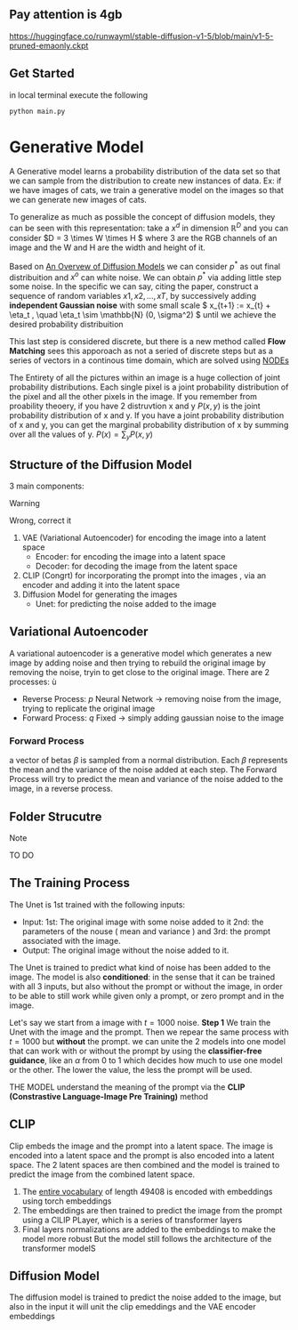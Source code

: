 ## Pay attention is 4gb 

https://huggingface.co/runwayml/stable-diffusion-v1-5/blob/main/v1-5-pruned-emaonly.ckpt

## Get Started
in local terminal execute the following 
```python
python main.py
```

# Generative Model 

A Generative model learns a probability distribution of the data set so that we can sample from the distribution to create new instances of data. Ex: if we have images of cats, we train a generative model on the images so that we can generate new images of cats.

To generalize as much as possible the concept of diffusion models, they can be seen with this representation: take a $x^d$ in dimension $\mathbb{R}^D$ and you can consider $D = 3 \times W \times H $ where 3 are the RGB channels of an image and the W and H are the width and height of it.

Based on [An Overvew of Diffusion Models](https://arxiv.org/pdf/2406.08929) we can consider $p^*$ as out final distribuition and $x^o$ can white noise. We can obtain $p^*$ via adding little step some noise. In the specific we can say, citing the paper, construct a sequence of random variables $x1, x2, . . . , xT,$ by successively adding **independent Gaussian noise** with some small scale $
x_{t+1} := x_{t} + \eta_t , \quad \eta_t \sim \mathbb{N} (0, \sigma^2) $ until we achieve the desired probability distribuition

This last step is considered discrete, but there is a new method called **Flow Matching** sees this apporoach as not a seried of discrete steps but as a series of vectors in a continous time domain, which are solved using [NODEs](https://arxiv.org/abs/1806.07366)

The Entirety of all the pictures within an image is a huge collection of joint probability distributions. Each single pixel is a joint probability distribution of the pixel and all the other pixels in the image.
If you remember from proability theoery, if you have 2 distruvtion x and y $P(x,y)$ is the joint probability distribution of x and y. If you have a joint probability distribution of x and y, you can get the marginal probability distribution of x by summing over all the values of y. $P(x) = \sum_y P(x,y)$

## Structure of the Diffusion Model

3 main components:

> [!WARNING]
> Wrong, correct it

1. VAE (Variational Autoencoder) for encoding the image into a latent space
    - Encoder: for encoding the image into a latent space
    - Decoder: for decoding the image from the latent space
2. CLIP (Congrt) for incorporating the prompt into the images , via an encoder and adding it into the latent space
3. Diffusion Model for generating the images 
    - Unet: for predicting the noise added to the image

## Variational Autoencoder

A variational autoencoder is a generative model which generates a new image by adding noise and then trying to rebuild the original image by removing the noise, tryin to get close to the original image. There are 2 processes: ù

* Reverse Process: $p$ Neural Network -> removing noise from the image, trying to replicate the original image
* Forward Process: $q$ Fixed -> simply adding gaussian noise to the image

### Forward Process

a vector of betas $\beta$ is sampled from a normal distribution. Each $\beta$ represents the mean and the variance of the noise added at each step. The Forward Process will try to predict the mean and variance of the noise added to the image, in a reverse process. 

## Folder Strucutre

> [!NOTE]
> TO DO

## The Training Process

The Unet is 1st trained with the following inputs: 

* Input: 1st: The original image with some noise added to it 2nd: the parameters of the nouse ( mean and variance ) and 3rd: the prompt associated with the image.
* Output: The original image without the noise added to it.

The Unet is trained to predict what kind of noise has been added to the image. The model is also **conditioned**: in the sense that it can be trained with all 3 inputs, but also without the prompt or without the image, in order to be able to still work while given only a prompt, or zero prompt and in the image.

Let's say we start from a image with $t=1000$ noise. **Step 1** We train the Unet with the image and the prompt. Then we repear the same process with $t=1000$ but **without** the prompt. we can unite the 2 models into one model that can work with or without the prompt by using the **classifier-free guidance**, like an $\alpha$ from 0 to 1 which decides how much to use one model or the other.  The lower the value, the less the prompt will be used. 

THE MODEL understand the meaning of the prompt via the **CLIP (Constrastive Language-Image Pre Training)** method

## CLIP 

Clip embeds the image and the prompt into a latent space. The image is encoded into a latent space and the prompt is also encoded into a latent space. The 2 latent spaces are then combined and the model is trained to predict the image from the combined latent space.
1. The [entire vocabulary](vocabulary.json) of length 49408 is encoded with embeddings using torch embeddings
2. The embeddings are then trained to predict the image from the prompt
 using a ClLIP PLayer, which is a series of transformer layers
3. Final layers normalizations are added to the embeddings to make the model more robust
    But the model still follows the architecture of the transformer modelS

## Diffusion Model

The diffusion model is trained to predict the noise added to the image, but also in the input it will unit the clip emeddings and the VAE encoder embeddings
